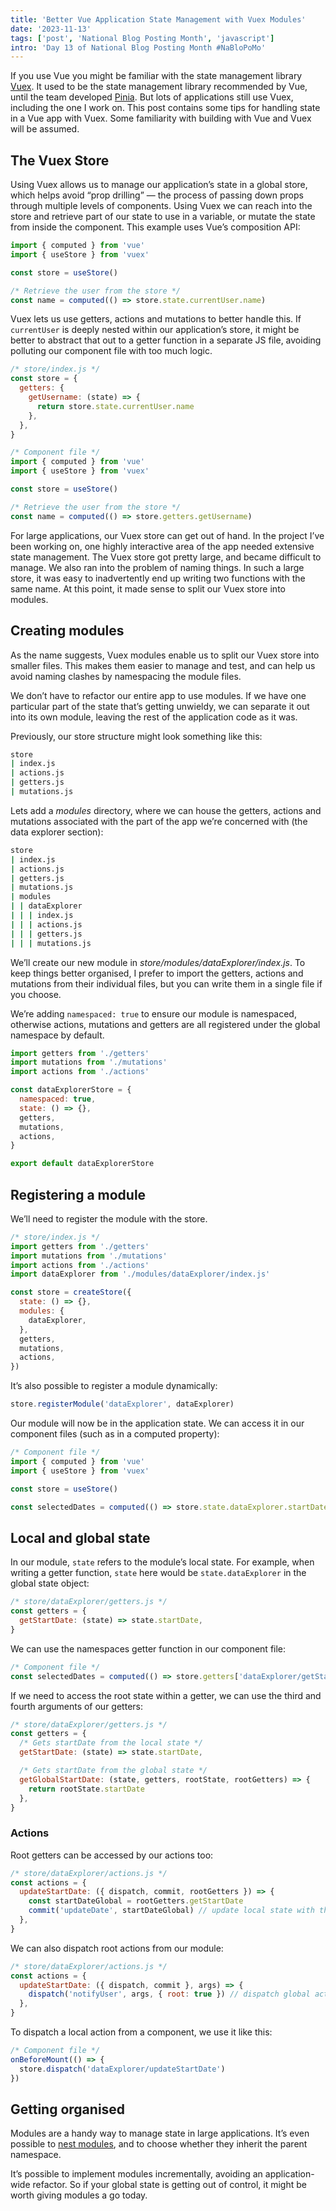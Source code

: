 ```yaml
---
title: 'Better Vue Application State Management with Vuex Modules'
date: '2023-11-13'
tags: ['post', 'National Blog Posting Month', 'javascript']
intro: 'Day 13 of National Blog Posting Month #NaBloPoMo'
---
```


If you use Vue you might be familiar with the state management library [Vuex](https://vuex.vuejs.org). It used to be the state management library recommended by Vue, until the team developed [Pinia](https://pinia.vuejs.org/). But lots of applications still use Vuex, including the one I work on. This post contains some tips for handling state in a Vue app with Vuex. Some familiarity with building with Vue and Vuex will be assumed.

## The Vuex Store

Using Vuex allows us to manage our application’s state in a global store, which helps avoid “prop drilling” — the process of passing down props through multiple levels of components. Using Vuex we can reach into the store and retrieve part of our state to use in a variable, or mutate the state from inside the component. This example uses Vue’s composition API:

```js
import { computed } from 'vue'
import { useStore } from 'vuex'

const store = useStore()

/* Retrieve the user from the store */
const name = computed(() => store.state.currentUser.name)
```

Vuex lets us use getters, actions and mutations to better handle this. If `currentUser` is deeply nested within our application’s store, it might be better to abstract that out to a getter function in a separate JS file, avoiding polluting our component file with too much logic.

```js
/* store/index.js */
const store = {
  getters: {
    getUsername: (state) => {
      return store.state.currentUser.name
    },
  },
}
```

```js
/* Component file */
import { computed } from 'vue'
import { useStore } from 'vuex'

const store = useStore()

/* Retrieve the user from the store */
const name = computed(() => store.getters.getUsername)
```

For large applications, our Vuex store can get out of hand. In the project I’ve been working on, one highly interactive area of the app needed extensive state management. The Vuex store got pretty large, and became difficult to manage. We also ran into the problem of naming things. In such a large store, it was easy to inadvertently end up writing two functions with the same name. At this point, it made sense to split our Vuex store into modules.

## Creating modules

As the name suggests, Vuex modules enable us to split our Vuex store into smaller files. This makes them easier to manage and test, and can help us avoid naming clashes by namespacing the module files.

We don’t have to refactor our entire app to use modules. If we have one particular part of the state that’s getting unwieldy, we can separate it out into its own module, leaving the rest of the application code as it was.

Previously, our store structure might look something like this:

```bash
store
| index.js
| actions.js
| getters.js
| mutations.js
```

Lets add a _modules_ directory, where we can house the getters, actions and mutations associated with the part of the app we’re concerned with (the data explorer section):

```bash
store
| index.js
| actions.js
| getters.js
| mutations.js
| modules
| | dataExplorer
| | | index.js
| | | actions.js
| | | getters.js
| | | mutations.js
```

We’ll create our new module in _store/modules/dataExplorer/index.js_. To keep things better organised, I prefer to import the getters, actions and mutations from their individual files, but you can write them in a single file if you choose.

We’re adding `namespaced: true` to ensure our module is namespaced, otherwise actions, mutations and getters are all registered under the global namespace by default.

```js
import getters from './getters'
import mutations from './mutations'
import actions from './actions'

const dataExplorerStore = {
  namespaced: true,
  state: () => {},
  getters,
  mutations,
  actions,
}

export default dataExplorerStore
```

## Registering a module

We’ll need to register the module with the store.

```js
/* store/index.js */
import getters from './getters'
import mutations from './mutations'
import actions from './actions'
import dataExplorer from './modules/dataExplorer/index.js'

const store = createStore({
  state: () => {},
  modules: {
    dataExplorer,
  },
  getters,
  mutations,
  actions,
})
```

It’s also possible to register a module dynamically:

```js
store.registerModule('dataExplorer', dataExplorer)
```

Our module will now be in the application state. We can access it in our component files (such as in a computed property):

```js
/* Component file */
import { computed } from 'vue'
import { useStore } from 'vuex'

const store = useStore()

const selectedDates = computed(() => store.state.dataExplorer.startDate)
```

## Local and global state

In our module, `state` refers to the module’s local state. For example, when writing a getter function, `state` here would be `state.dataExplorer` in the global state object:

```js
/* store/dataExplorer/getters.js */
const getters = {
  getStartDate: (state) => state.startDate,
}
```

We can use the namespaces getter function in our component file:

```js
/* Component file */
const selectedDates = computed(() => store.getters['dataExplorer/getStartDate'])
```

If we need to access the root state within a getter, we can use the third and fourth arguments of our getters:

```js
/* store/dataExplorer/getters.js */
const getters = {
  /* Gets startDate from the local state */
  getStartDate: (state) => state.startDate,

  /* Gets startDate from the global state */
  getGlobalStartDate: (state, getters, rootState, rootGetters) => {
    return rootState.startDate
  },
}
```

### Actions

Root getters can be accessed by our actions too:

```js
/* store/dataExplorer/actions.js */
const actions = {
  updateStartDate: ({ dispatch, commit, rootGetters }) => {
    const startDateGlobal = rootGetters.getStartDate
    commit('updateDate', startDateGlobal) // update local state with the date from the global state
  },
}
```

We can also dispatch root actions from our module:

```js
/* store/dataExplorer/actions.js */
const actions = {
  updateStartDate: ({ dispatch, commit }, args) => {
    dispatch('notifyUser', args, { root: true }) // dispatch global action
  },
}
```

To dispatch a local action from a component, we use it like this:

```js
/* Component file */
onBeforeMount(() => {
  store.dispatch('dataExplorer/updateStartDate')
})
```

## Getting organised

Modules are a handy way to manage state in large applications. It’s even possible to [nest modules](https://vuex.vuejs.org/guide/modules.html#namespacing), and to choose whether they inherit the parent namespace.

It’s possible to implement modules incrementally, avoiding an application-wide refactor. So if your global state is getting out of control, it might be worth giving modules a go today.
